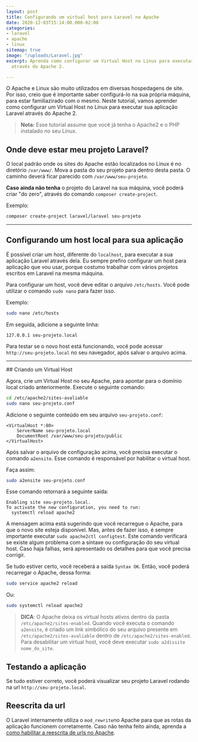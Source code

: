 ```yaml
---
layout: post
title: Configurando um virtual host para Laravel no Apache
date: 2020-12-03T15:14:00.000-02:00
categories:
- laravel
- apache
- linux
sitemap: true
image: "/uploads/Laravel.jpg"
excerpt: Aprenda como configurar um Virtual Host no Linux para executar seu site/projeto  Laravel
  através do Apache 2.

---
```

O Apache e Linux são muito utilizados em diversas hospedagens de site. Por isso, creio que é importante saber configurá-lo na sua própria máquina, para estar familiazirado com o mesmo. Neste tutorial, vamos aprender como configurar um Virtual Host no Linux para executar sua aplicação Laravel através do Apache 2.

> **Nota:** Esse tutorial assume que você já tenha o Apache2 e o PHP instalado no seu Linux.

## Onde deve estar meu projeto Laravel?

O local padrão onde os sites do Apache estão localizados no Linux é no diretório `/var/www/`. Mova a pasta do seu projeto para dentro desta pasta. O caminho deverá ficar parecido com `/var/www/seu-projeto`.

**Caso ainda não tenha** o projeto do Laravel na sua máquina, você poderá criar "do zero", através do comando  `composer create-project`.

Exemplo:

```bash
composer create-project laravel/laravel seu-projeto
```

<hr />

## Configurando um host local para sua aplicação

É possível criar um host, diferente do `localhost`, para executar a sua aplicação Laravel através dela. Eu sempre prefiro configurar um host para aplicação que vou usar, porque costumo trabalhar com vários projetos escritos em Laravel na mesma máquina.

Para configurar um host, você deve editar o arquivo `/etc/hosts`. Você pode utilizar o comando `sudo nano` para fazer isso.

Exemplo:

```bash
sudo nano /etc/hosts
```

Em seguida, adicione a seguinte linha:

    127.0.0.1 seu-projeto.local

Para testar se o novo host está funcionando, você pode acessar `http://seu-projeto.local` no seu navegador, após salvar o arquivo acima.

<hr />
## Criando um Virtual Host

Agora, crie um Virtual Host no seu Apache, para apontar para o domínio local criado anteriormente. Execute o seguinte comando:

```bash
cd /etc/apache2/sites-avaliable
sudo nano seu-projeto.conf
```

Adicione o seguinte conteúdo em seu arquivo `seu-projeto.conf`:

    <VirtualHost *:80>
        ServerName seu-projeto.local
        DocumentRoot /var/www/seu-projeto/public
    </VirtualHost>

Após salvar o arquivo de configuração acima, você precisa executar o comando `a2ensite`. Esse comando é responsável por habilitar o virtual host.

Faça assim:

```bash
sudo a2ensite seu-projeto.conf
```

Esse comando retornará a seguinte saída:

    Enabling site seu-projeto.local.
    To activate the new configuration, you need to run:
      systemctl reload apache2


A mensagem acima está sugerindo que você recarregue o Apache, para que o novo site esteja disponível. Mas, antes de fazer isso, é sempre importante executar `sudo apache2ctl configtest`. Este comando verificará se existe algum problema com a síntaxe ou configuração do seu virtual host. Caso haja falhas, será apresentado os detalhes para que você precisa corrigir.

Se tudo estiver certo, você receberá a saída `Syntax OK`. Então, você poderá recarregar o Apache, dessa forma:

```bash
sudo service apache2 reload
```

Ou:

```bash
sudo systemctl reload apache2
```

> **DICA**: O Apache deixa os virtual hosts ativos dentro da pasta `/etc/apache2/sites-enabled`. Quando você executa o comando `a2ensite`, é criado um link simbólico do seu arquivo presente em `/etc/apache2/sites-avaliable` dentro de `/etc/apache2/sites-enabled`. Para desabilitar um virtual host, você deve executar `sudo a2dissite nome_do_site`.

## Testando a aplicação

Se tudo estiver correto, você poderá visualizar seu projeto Laravel rodando na url `http://seu-projeto.local`.

## Reescrita da url

O Laravel internamente utiliza o `mod_rewrite`no Apache para que as rotas da aplicação funcionem corretamente. Caso não tenha feito ainda, aprenda a [como habilitar a reescrita de urls no Apache](https://wallacemaxters.com.br/blog/2020/11/26/como-habilitar-a-reescrita-de-url-no-apache2).